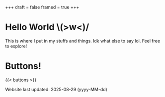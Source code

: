 +++
draft = false
framed = true
+++
# **Hello World \\(>w<)/**

This is where I put in my stuffs and things.
Idk what else to say lol. Feel free to explore!

# **Buttons!**
{{< buttons >}}

Website last updated: 2025-08-29 (yyyy-MM-dd)
